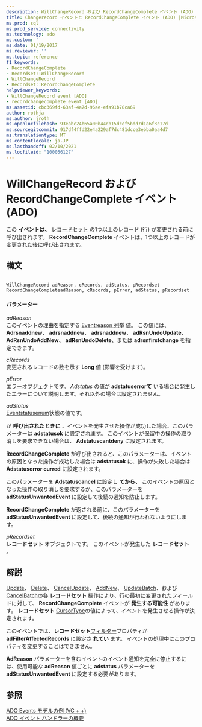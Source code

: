```yaml
---
description: WillChangeRecord および RecordChangeComplete イベント (ADO)
title: Changerecord イベントと RecordChangeComplete イベント (ADO) |Microsoft Docs
ms.prod: sql
ms.prod_service: connectivity
ms.technology: ado
ms.custom: ''
ms.date: 01/19/2017
ms.reviewer: ''
ms.topic: reference
f1_keywords:
- RecordChangeComplete
- Recordset::WillChangeRecord
- WillChangeRecord
- Recordset::RecordChangeComplete
helpviewer_keywords:
- WillChangeRecord event [ADO]
- recordchangecomplete event [ADO]
ms.assetid: cbc369fd-63af-4a7d-96ae-efa91b78ca69
author: rothja
ms.author: jroth
ms.openlocfilehash: 93eabc24b65a00b44db15dcef5bdd7d1a6f3c17d
ms.sourcegitcommit: 917df4ffd22e4a229af7dc481dcce3ebba0aa4d7
ms.translationtype: MT
ms.contentlocale: ja-JP
ms.lasthandoff: 02/10/2021
ms.locfileid: "100056127"
---
```

# <a name="willchangerecord-and-recordchangecomplete-events-ado"></a>WillChangeRecord および RecordChangeComplete イベント (ADO)
この **イベントは、** [レコードセット](./recordset-object-ado.md) の1つ以上のレコード (行) が変更される前に呼び出されます。 **RecordChangeComplete** イベントは、1つ以上のレコードが変更された後に呼び出されます。  
  
## <a name="syntax"></a>構文  
  
```  
  
WillChangeRecord adReason, cRecords, adStatus, pRecordset  
RecordChangeCompleteadReason, cRecords, pError, adStatus, pRecordset  
```  
  
#### <a name="parameters"></a>パラメーター  
 *adReason*  
 このイベントの理由を指定する [Eventreason 列挙](./eventreasonenum.md) 値。 この値には、 **Adrsnaddnew**、 **adrsnaddnew**、 **adrsnaddnew**、 **adRsnUndoUpdate**、 **AdRsnUndoAddNew**、 **adRsnUndoDelete**、または **adrsnfirstchange** を指定できます。  
  
 *cRecords*  
 変更されるレコードの数を示す **Long** 値 (影響を受けます)。  
  
 *pError*  
 [エラー](./error-object.md)オブジェクトです。 *Adstatus* の値が **adstatuserrorて** いる場合に発生したエラーについて説明します。それ以外の場合は設定されません。  
  
 *adStatus*  
 [Eventstatusenum](./eventstatusenum.md)状態の値です。  
  
 が **呼び出されたときに** 、イベントを発生させた操作が成功した場合、このパラメーターは **adstatusok** に設定されます。 このイベントが保留中の操作の取り消しを要求できない場合は、 **Adstatuscantdeny** に設定されます。  
  
 **RecordChangeComplete** が呼び出されると、このパラメーターは、イベントの原因となった操作が成功した場合は **adstatusok** に、操作が失敗した場合は **Adstatuserror curred** に設定されます。  
  
 このパラメーターを **Adstatuscancel** に設定し **てから、** このイベントの原因となった操作の取り消しを要求するか、このパラメーターを **adStatusUnwantedEvent** に設定して後続の通知を防止します。  
  
 **RecordChangeComplete** が返される前に、このパラメーターを **adStatusUnwantedEvent** に設定して、後続の通知が行われないようにします。  
  
 *pRecordset*  
 **レコードセット** オブジェクトです。 このイベントが発生した **レコードセット** 。  
  
## <a name="remarks"></a>解説  
 [Update](./update-method.md)、 [Delete](./delete-method-ado-recordset.md)、 [CancelUpdate](./cancelupdate-method-ado.md)、 [AddNew](./addnew-method-ado.md)、 [UpdateBatch](./updatebatch-method.md)、および [CancelBatch](./cancelbatch-method-ado.md)の各 **レコードセット** 操作により、行の最初に変更されたフィールドに対して、 **RecordChangeComplete** イベントが **発生する可能性** があります。 **レコードセット** [CursorType](./cursortype-property-ado.md)の値によって、イベントを発生させる操作が決定されます。  
  
 このイベントでは、**レコードセット**[フィルター](./filter-property.md)プロパティが **adFilterAffectedRecords** に設定さ **れてい** ます。 イベントの処理中にこのプロパティを変更することはできません。  
  
 **AdReason** パラメーターを含むイベントのイベント通知を完全に停止するには、使用可能な **adReason** 値ごとに **adstatus** パラメーターを **adStatusUnwantedEvent** に設定する必要があります。  
  
## <a name="see-also"></a>参照  
 [ADO Events モデルの例 (VC + +)](./ado-events-model-example-vc.md)   
 [ADO イベント ハンドラーの概要](../../guide/data/ado-event-handler-summary.md)
